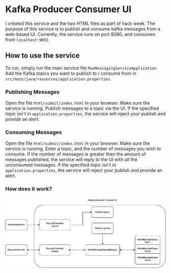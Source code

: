 # Kafka Producer Consumer UI

I created this service and the two HTML files as part of hack week. The purpose of this service is to publish and consume 
kafka messages from a web-based UI. Currently, the service runs on port 8080, and consumes from `localhost:9092`. 


## How to use the service

To run, simply run the main service file `MaxMessagingServiceApplication`. Add the Kafka topics you want to publish to / consume from in `src/main/java/resources/application.properties`. 

### Publishing Messages

Open the file `html/submit/index.html` in your browser. Make sure the service is running. 
Publish messages to a topic via the UI. If the specified topic isn't in `application.properties`, the service will reject your publish and provide an alert. 


### Consuming Messages

Open the file `html/submit/index.html` in your browser. Make sure the service is running.
Enter a topic, and the number of messages you wish to consume. If the number of messages is greater than the amount of messages published, the service will 
reply to the UI with all the unconsumed messages. If the specified topic isn't in `application.properties`, the service will reject your publish and provide an alert. 


### How does it work?

![](./static/Kafka-Consumer-Producer-UI.drawio.png)

